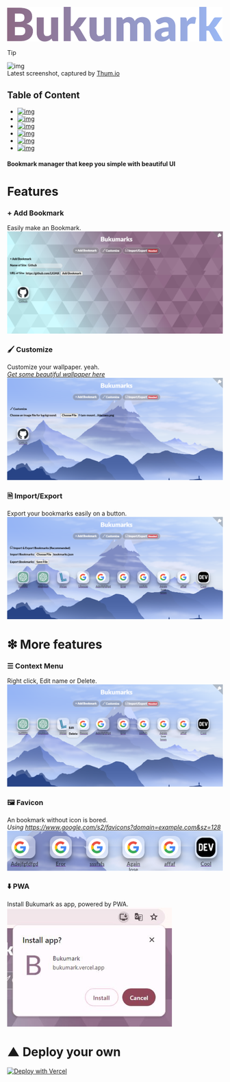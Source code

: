 ![img](img/wordmark.svg)  

> [!TIP]
> ![img](https://image.thum.io/get/width/900/crop/150/https://bukumark.vercel.app/)  
> Latest screenshot, captured by [Thum.io](https://www.thum.io/)

## Table of Content
* [![img](https://img.shields.io/badge/Add%20Bookmark-8C6984?style=for-the-badge)](https://github.com/LIGMATV/Bukumark?tab=readme-ov-file#-add-bookmark)  
* [![img](https://img.shields.io/badge/Customize-8C6984?style=for-the-badge)](https://github.com/LIGMATV/Bukumark?tab=readme-ov-file#-customize)  
* [![img](https://img.shields.io/badge/Import/Export-8C6984?style=for-the-badge)](https://github.com/LIGMATV/Bukumark?tab=readme-ov-file#-importexport)  
* [![img](https://img.shields.io/badge/Context%20Menu-9AB8F5?style=for-the-badge)](https://github.com/LIGMATV/Bukumark?tab=readme-ov-file#-context-menu)  
* [![img](https://img.shields.io/badge/Favicon-9AB8F5?style=for-the-badge)](https://github.com/LIGMATV/Bukumark?tab=readme-ov-file#-favicon)  
* [![img](https://img.shields.io/badge/PWA-9AB8F5?style=for-the-badge)](https://github.com/LIGMATV/Bukumark?tab=readme-ov-file#%EF%B8%8F-pwa)

#### Bookmark manager that keep you simple with beautiful UI  

# Features

### + Add Bookmark
Easily make an Bookmark.
![img](img/1_v3.png)

### 🖌 Customize
Customize your wallpaper. yeah.  
*[Get some beautiful wallpaper here](https://minimalistic-wallpaper.demolab.com/)*
![img](img/2_v3.png)

### 🗎 Import/Export
Export your bookmarks easily on a button.
![img](img/3_v3.png)

# ❇ More features

### ☰ Context Menu
Right click, Edit name or Delete.
![img](img/4_v3.png)

### 🖼 Favicon
An bookmark without icon is bored.  
*Using https://www.google.com/s2/favicons?domain=example.com&sz=128*
![img](img/5_v3.png)

### ⬇️ PWA
Install Bukumark as app, powered by PWA.  
![img](img/6_v3.jpg)

# ▲ Deploy your own
[![Deploy with Vercel](https://vercel.com/button)](https://vercel.com/new/clone?repository-url=https%3A%2F%2Fgithub.com%2FLIGMATV%2FBukumark)
